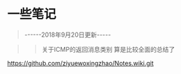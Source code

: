 # 一些笔记

>------2018年9月20日更新-----

>>关于ICMP的返回消息类别
>>算是比较全面的总结了

https://github.com/ziyuewoxingzhao/Notes.wiki.git
